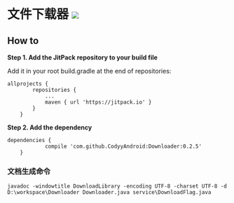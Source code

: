 # 文件下载器 [![](https://jitpack.io/v/CodyyAndroid/Downloader.svg)](https://jitpack.io/#CodyyAndroid/Downloader)

## How to
**Step 1. Add the JitPack repository to your build file**

Add it in your root build.gradle at the end of repositories:
```
allprojects {
		repositories {
			...
			maven { url 'https://jitpack.io' }
		}
	}
```
**Step 2. Add the dependency**
```
dependencies {
	        compile 'com.github.CodyyAndroid:Downloader:0.2.5'
	}

```
### 文档生成命令
```
javadoc -windowtitle DownloadLibrary -encoding UTF-8 -charset UTF-8 -d D:\workspace\Downloader Downloader.java service\DownloadFlag.java
```
